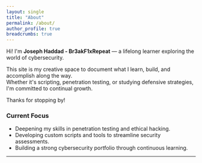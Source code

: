 ```yaml
---
layout: single
title: "About"
permalink: /about/
author_profile: true
breadcrumbs: true
---
```


Hi! I'm **Joseph Haddad - Br3akF1xRepeat** — a lifelong learner exploring the world of cybersecurity.

This site is my creative space to document what I learn, build, and accomplish along the way.  
Whether it's scripting, penetration testing, or studying defensive strategies, I'm committed to continual growth.

Thanks for stopping by!

### Current Focus
- Deepening my skills in penetration testing and ethical hacking.
- Developing custom scripts and tools to streamline security assessments.
- Building a strong cybersecurity portfolio through continuous learning.

---
